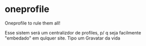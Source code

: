 # oneprofile
Oneprofile to rule them all!

Esse sistem será um centralizdor de profiles, p/ q seja facilmente "embedado" em qulquer site. Tipo um Gravatar da vida 
